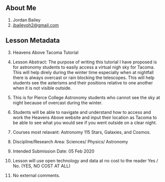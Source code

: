 ## About Me
1. Jordan Bailey
2. jbaileyoh2@gmail.com

## Lesson Metadata

3. Heavens Above Tacoma Tutorial

4. Lesson Abstract: The purpose of writing this tutorial I have proposed is for astronomy students to easily access a virtual nigh sky for Tacoma. This will help direly during the winter time especially when at nightfall there is always overcast or rain blocking the telescopes. This will help students see the asterisms and their positions relative to one another when it is not visible outside.
5. This is for Pierce College Astronomy students who cannot see the sky at night because of overcast during the winter.
6. Students will be able to navigate and understand how to access and work the Heavens Above website and input their location as Tacoma to be able to see what you would see if you went outside on a clear night.
7. Courses most relavant: Astronomy 115 Stars, Galaxies, and Cosmos.
8. Discipline/Research Area: Sciences/ Physics/ Astronomy
9. Intended Submission Date: 05 Feb 2020
10. Lesson will use open technology and data at no cost to the reader Yes / No. (YES, NO COST AT ALL)
11. No external comments.
